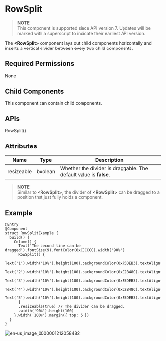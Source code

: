 # RowSplit


> **NOTE**<br>
> This component is supported since API version 7. Updates will be marked with a superscript to indicate their earliest API version.


The **<RowSplit\>** component lays out child components horizontally and inserts a vertical divider between every two child components.


## Required Permissions

None


## Child Components

This component can contain child components.


## APIs

RowSplit()


## Attributes

| Name | Type | Description |
| -------- | -------- | -------- |
| resizeable | boolean | Whether the divider is draggable. The default value is **false**. |

> **NOTE**<br>
> Similar to **<RowSplit\>**, the divider of **<RowSplit\>** can be dragged to a position that just fully holds a component.


## Example


```
@Entry
@Component
struct RowSplitExample {
  build() {
    Column() {
      Text('The second line can be dragged').fontSize(9).fontColor(0xCCCCCC).width('90%')
      RowSplit() {
        Text('1').width('10%').height(100).backgroundColor(0xF5DEB3).textAlign(TextAlign.Center)
        Text('2').width('10%').height(100).backgroundColor(0xD2B48C).textAlign(TextAlign.Center)
        Text('3').width('10%').height(100).backgroundColor(0xF5DEB3).textAlign(TextAlign.Center)
        Text('4').width('10%').height(100).backgroundColor(0xD2B48C).textAlign(TextAlign.Center)
        Text('5').width('10%').height(100).backgroundColor(0xF5DEB3).textAlign(TextAlign.Center)
      }
      .resizeable(true) // The divider can be dragged.
      .width('90%').height(100)
    }.width('100%').margin({ top: 5 })
  }
}
```

![en-us_image_0000001212058482](figures/en-us_image_0000001212058482.gif)
